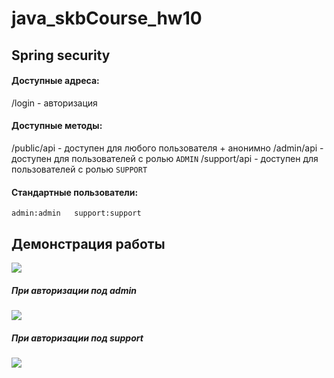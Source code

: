 # java_skbCourse_hw10
## Spring security
#### Доступные адреса:
/login - авторизация
#### Доступные методы:
/public/api - доступен для любого пользователя + анонимно
/admin/api - доступен для пользователей с ролью ```ADMIN```
/support/api - доступен для пользователей с ролью ```SUPPORT```
#### Стандартные пользователи:
```admin:admin   support:support```
## Демонстрация работы

![](md_images/public.png)
##### При авторизации под admin
![](md_images/admin.png)
##### При авторизации под support
![](md_images/support.png)